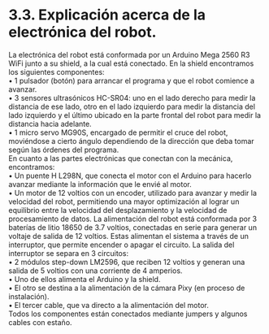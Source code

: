 # 3.3. Explicación acerca de la electrónica del robot.
La electrónica del robot está conformada por un Arduino Mega 2560 R3 WiFi junto a su shield, a la cual está conectado. En la shield encontramos los siguientes componentes:  
•	1 pulsador (botón) para arrancar el programa y que el robot comience a avanzar.  
•	3 sensores ultrasónicos HC-SR04: uno en el lado derecho para medir la distancia de ese lado, otro en el lado izquierdo para medir la distancia del lado izquierdo y el último ubicado en la parte frontal del robot para medir la distancia hacia adelante.  
•	1 micro servo MG90S, encargado de permitir el cruce del robot, moviéndose a cierto ángulo dependiendo de la dirección que deba tomar según las órdenes del programa.  
En cuanto a las partes electrónicas que conectan con la mecánica, encontramos:  
•	Un puente H L298N, que conecta el motor con el Arduino para hacerlo avanzar mediante la información que le envié al motor.  
•	Un motor de 12 voltios con un encoder, utilizado para avanzar y medir la velocidad del robot, permitiendo una mayor optimización al lograr un equilibrio entre la velocidad del desplazamiento y la velocidad de procesamiento de datos.
La alimentación del robot está conformada por 3 baterías de litio 18650 de 3.7 voltios, conectadas en serie para generar un voltaje de salida de 12 voltios. Estas alimentan el sistema a través de un interruptor, que permite encender o apagar el circuito. La salida del interruptor se separa en 3 circuitos:  
• 2 módulos step-down LM2596, que reciben 12 voltios y generan una salida de 5 voltios con una corriente de 4 amperios.  
  •	Uno de ellos alimenta el Arduino y la shield.  
  •	El otro se destina a la alimentación de la cámara Pixy (en proceso de instalación).  
  •	El tercer cable, que va directo a la alimentación del motor.  
Todos los componentes están conectados mediante jumpers y algunos cables con estaño.  
